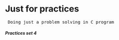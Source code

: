 <h1>Just for practices</h1>
<pre> Doing just a problem solving in C program</pre>
<h5>Practices set 4</h5>
